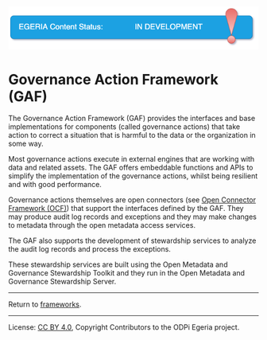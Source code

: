 <!-- SPDX-License-Identifier: CC-BY-4.0 -->
<!-- Copyright Contributors to the ODPi Egeria project. -->

![InDev](../../../open-metadata-publication/website/images/egeria-content-status-in-development.png#pagewidth)

# Governance Action Framework (GAF)
  
The Governance Action Framework (GAF) provides the interfaces
and base implementations for components (called governance actions) that
take action to correct a situation that is harmful to the data
or the organization in some way.

Most governance actions execute in external engines that are working with data
and related assets.
The GAF offers embeddable functions and APIs to simplify the implementation of
the governance actions, whilst being resilient and with good performance.

Governance actions themselves are open connectors
(see [Open Connector Framework (OCF)](../open-connector-framework))
that support the interfaces defined by the GAF.
They may produce audit log records and exceptions
and they may make changes to metadata through the open metadata access services.

The GAF also supports the development of stewardship services 
to analyze the audit log records and process the exceptions.

These stewardship services are built using the Open Metadata and
Governance Stewardship Toolkit and they run in the Open Metadata and
Governance Stewardship Server.


----
Return to [frameworks](..).

----
License: [CC BY 4.0](https://creativecommons.org/licenses/by/4.0/),
Copyright Contributors to the ODPi Egeria project.

